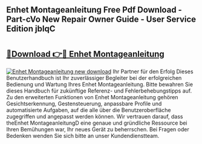 ## Enhet Montageanleitung Free Pdf Download - Part-cVo New Repair Owner Guide - User Service Edition jbIqC

# <h2><a href="http://df7nyrt.blite.top/?on=Enhet+Montageanleitung">🔗Download 👉🔴 Enhet Montageanleitung</a></h2>

[![Enhet Montageanleitung new download](https://i.imgur.com/lujVjoI.png)](http://df7nyrt.blite.top/?on=Enhet+Montageanleitung)
Ihr Partner für den Erfolg Dieses Benutzerhandbuch ist Ihr zuverlässiger Begleiter bei der erfolgreichen Bedienung und Wartung Ihres Enhet Montageanleitung. Bitte bewahren Sie dieses Handbuch für zukünftige Referenz- und Fehlerbehebungstipps auf. Zu den erweiterten Funktionen von Enhet Montageanleitung gehören Gesichtserkennung, Gestensteuerung, anpassbare Profile und automatisierte Aufgaben, auf die alle über die Benutzeroberfläche zugegriffen und angepasst werden können. Wir vertrauen darauf, dass theEnhet MontageanleitungD eine genaue und gründliche Ressource bei Ihren Bemühungen war, Ihr neues Gerät zu beherrschen. Bei Fragen oder Bedenken wenden Sie sich bitte an unser Kundendienstteam.
